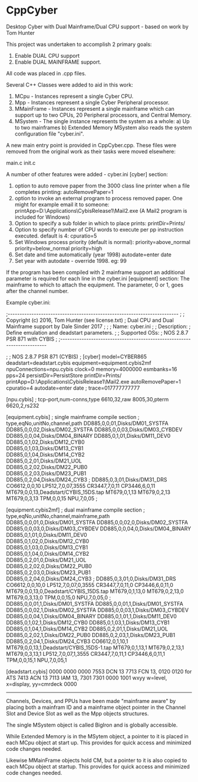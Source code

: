 # CppCyber
Desktop Cyber with Dual Mainframe/Dual CPU support - based on work by Tom Hunter

This project was undertaken to accomplish 2 primary goals:

1) Enable DUAL CPU support
2) Enable DUAL MAINFRAME support.

All code was placed in .cpp files.

Several C++ Classes were added to aid in this work:

1) MCpu - Instances represent a single Cyber CPU.
2) Mpp	- Instances represent a single Cyber Peripheral processor.
3) MMainFrame - Instances represent a single mainframe which can support
	up to two CPUs, 20 Peripheral processors, and Central Memory.
4) MSystem - The single instance represents the system as a whole:
	a) Up to two mainframes
	b) Extended Memory
	MSystem also reads the system configuration file "cyber.ini".

A new main entry point is provided in CppCyber.cpp.
These files were removed from the original work as their tasks
were moved elsewhere:

main.c
init.c

A number of other features were added - cyber.ini 
[cyber] section:

1) option to auto remove paper from the 3000 class 
	line printer when a file completes printing: 
	autoRemovePaper=1
2) option to invoke an external program to process
	removed paper.  One might for example email it
	to someone:
	printApp=D:\Applications\CybisRelease1\Mail2.exe
	(A Mail2 program is included for Windows)
3) Option to specify a sub folder in which to place 
	prints:
	printDir=Prints/
4) Option to specify number of CPU words to execute
	per pp instruction executed.  default is 4:
	cpuratio=5
5) Set Windows process priority (default is normal):
	priority=above_normal
	priority=below_normal
	priority=high
6)  Set date and time automatically (year 1998)
	autodate=enter date
7)  Set year with autodate - override 1998. eg: 99

If the program has been compiled with 2 mainframe support an
additional parameter is required for each line in the
cyber.ini [equipment] section:  The mainframe to which to
attach the equipment.  The parameter, 0 or 1, goes after 
the channel number.

Example cyber.ini:

;------------------------------------------------------------------------
;
;   Copyright (c) 2016, Tom Hunter (see license.txt)
;   Dual CPU and Dual Mainframe support by Dale Sinder 2017
;
;
;   Name: cyber.ini
;
;   Description:
;       Define emulation and deadstart parameters.
;
;   Supported OSs:
;       NOS 2.8.7 PSR 871 with CYBIS
;
;------------------------------------------------------------------------

;
; NOS 2.8.7 PSR 871	(CYBIS)
;
[cyber]
model=CYBER865
deadstart=deadstart.cybis
equipment=equipment.cybis2mf
npuConnections=npu.cybis
clock=0
memory=4000000
esmbanks=16
pps=24
persistDir=PersistStore
printDir=Prints/
printApp=D:\Applications\CybisRelease1\Mail2.exe
autoRemovePaper=1
cpuratio=4
autodate=enter date
;  trace=017777777777    

[npu.cybis]
; tcp-port,num-conns,type
6610,32,raw
8005,30,pterm
6620,2,rs232

[equipment.cybis]
; single mainframe compile section
; type,eqNo,unitNo,channel,path
DD885,0,0,01,Disks/DM01_SYSTFA
DD885,0,0,02,Disks/DM02_SYSTFA
DD885,0,0,03,Disks/DM03_CYBDEV 
DD885,0,0,04,Disks/DM04_BINARY 
DD885,0,1,01,Disks/DM11_DEV0   
DD885,0,1,02,Disks/DM12_CYB0   
DD885,0,1,03,Disks/DM13_CYB1   
DD885,0,1,04,Disks/DM14_CYB2   
DD885,0,2,01,Disks/DM21_UOL    
DD885,0,2,02,Disks/DM22_PUB0   
DD885,0,2,03,Disks/DM23_PUB1   
DD885,0,2,04,Disks/DM24_CYB3
; DD885,0,3,01,Disks/DM31_DRS
CO6612,0,0,10
LP512,7,0,07,3555
CR3447,7,0,11
CP3446,6,0,11
MT679,0,0,13,Deadstart/CYBIS_15DS.tap 
MT679,0,1,13
MT679,0,2,13
MT679,0,3,13
TPM,0,0,15
NPU,7,0,05
;  

[equipment.cybis2mf]
; dual mainframe compile section
; type,eqNo,unitNo,channel,mainframe,path
DD885,0,0,01,0,Disks/DM01_SYSTFA
DD885,0,0,02,0,Disks/DM02_SYSTFA
DD885,0,0,03,0,Disks/DM03_CYBDEV 
DD885,0,0,04,0,Disks/DM04_BINARY 
DD885,0,1,01,0,Disks/DM11_DEV0   
DD885,0,1,02,0,Disks/DM12_CYB0   
DD885,0,1,03,0,Disks/DM13_CYB1   
DD885,0,1,04,0,Disks/DM14_CYB2   
DD885,0,2,01,0,Disks/DM21_UOL    
DD885,0,2,02,0,Disks/DM22_PUB0   
DD885,0,2,03,0,Disks/DM23_PUB1   
DD885,0,2,04,0,Disks/DM24_CYB3
; DD885,0,3,01,0,Disks/DM31_DRS
CO6612,0,0,10,0
LP512,7,0,07,0,3555
CR3447,7,0,11,0
CP3446,6,0,11,0
MT679,0,0,13,0,Deadstart/CYBIS_15DS.tap 
MT679,0,1,13,0
MT679,0,2,13,0
MT679,0,3,13,0
TPM,0,0,15,0
NPU,7,0,05,0
;  
DD885,0,0,01,1,Disks/DM01_SYSTFA
DD885,0,0,01,1,Disks/DM01_SYSTFA
DD885,0,0,02,1,Disks/DM02_SYSTFA
DD885,0,0,03,1,Disks/DM03_CYBDEV
DD885,0,0,04,1,Disks/DM04_BINARY
DD885,0,1,01,1,Disks/DM11_DEV0
DD885,0,1,02,1,Disks/DM12_CYB0
DD885,0,1,03,1,Disks/DM13_CYB1
DD885,0,1,04,1,Disks/DM14_CYB2
DD885,0,2,01,1,Disks/DM21_UOL
DD885,0,2,02,1,Disks/DM22_PUB0
DD885,0,2,03,1,Disks/DM23_PUB1
DD885,0,2,04,1,Disks/DM24_CYB3
CO6612,0,1,10,1
MT679,0,0,13,1,Deadstart/CYBIS_15DS-1.tap
MT679,0,1,13,1
MT679,0,2,13,1
MT679,0,3,13,1
LP512,7,0,07,1,3555
CR3447,7,0,11,1
CP3446,6,0,11,1
TPM,0,0,15,1
NPU,7,0,05,1

[deadstart.cybis]
0000
0000
0000
7553 DCN 13
7713 FCN 13, 
0120        0120 for ATS
7413 ACN 13
7113 IAM 13,
7301        7301
0000
1001 wxyy w=level, x=display, yy=cmrdeck
0000

---------------------------------------------------------------------

Channels, Devices, and PPUs have been made "mainframe aware" by placing 
both a mainfram ID and a mainframe object pointer in the Channel Slot 
and Device Slot as well as the Mpp objects structures.

The single MSystem object is called BigIron and is globally accessible.

While Extended Memory is in the MSytem object, a pointer to it is
placed in each MCpu object at start up.  This provides for quick
access and minimized code changes needed.

Likewise MMainFrame objects hold CM, but a pointer to it is also
copied to each MCpu object at startup.  This provides for quick
access and minimized code changes needed.


